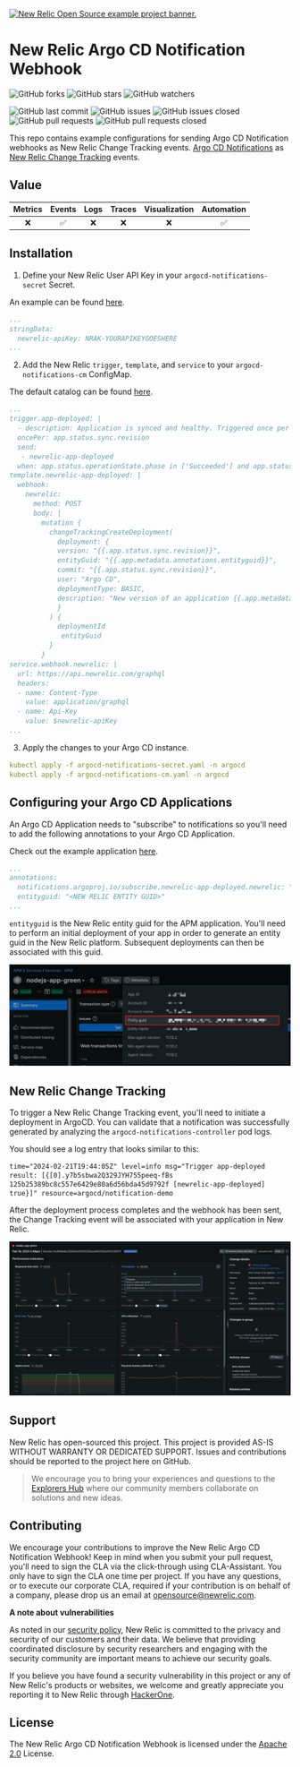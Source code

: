 <a href="https://opensource.newrelic.com/oss-category/#example-code"><picture><source media="(prefers-color-scheme: dark)" srcset="https://github.com/newrelic/opensource-website/raw/main/src/images/categories/dark/Example_Code.png"><source media="(prefers-color-scheme: light)" srcset="https://github.com/newrelic/opensource-website/raw/main/src/images/categories/Example_Code.png"><img alt="New Relic Open Source example project banner." src="https://github.com/newrelic/opensource-website/raw/main/src/images/categories/Example_Code.png"></picture></a>

# New Relic Argo CD Notification Webhook
![GitHub forks](https://img.shields.io/github/forks/newrelic-experimental/newrelic-argocd-notification-webhook?style=social)
![GitHub stars](https://img.shields.io/github/stars/newrelic-experimental/newrelic-argocd-notification-webhook?style=social)
![GitHub watchers](https://img.shields.io/github/watchers/newrelic-experimental/newrelic-argocd-notification-webhook?style=social)

![GitHub last commit](https://img.shields.io/github/last-commit/newrelic-experimental/newrelic-argocd-notification-webhook)
![GitHub issues](https://img.shields.io/github/issues/newrelic-experimental/newrelic-argocd-notification-webhook)
![GitHub issues closed](https://img.shields.io/github/issues-closed/newrelic-experimental/newrelic-argocd-notification-webhook)
![GitHub pull requests](https://img.shields.io/github/issues-pr/newrelic-experimental/newrelic-argocd-notification-webhook)
![GitHub pull requests closed](https://img.shields.io/github/issues-pr-closed/newrelic-experimental/newrelic-argocd-notification-webhook)


This repo contains example configurations for sending Argo CD Notification webhooks as New Relic Change Tracking events. [Argo CD Notifications](https://argocd-notifications.readthedocs.io/en/stable/) as [New Relic Change Tracking](https://docs.newrelic.com/docs/change-tracking/change-tracking-graphql/) events.

## Value

|Metrics | Events | Logs | Traces | Visualization | Automation |
|:-:|:-:|:-:|:-:|:-:|:-:|
|:x:|:white_check_mark:|:x:|:x:|:x:|:white_check_mark:|

## Installation

1. Define your New Relic User API Key in your `argocd-notifications-secret` Secret.  

An example can be found [here](./argocd-notifications-secret.yaml).

```yaml
...
stringData:
  newrelic-apiKey: NRAK-YOURAPIKEYGOESHERE
...
```

2. Add the New Relic `trigger`, `template`, and `service` to your `argocd-notifications-cm` ConfigMap.  

The default catalog can be found [here](https://raw.githubusercontent.com/argoproj/argo-cd/master/notifications_catalog/install.yaml).

```yaml
...
trigger.app-deployed: |
  - description: Application is synced and healthy. Triggered once per commit.
  oncePer: app.status.sync.revision
  send:
   - newrelic-app-deployed
  when: app.status.operationState.phase in ['Succeeded'] and app.status.health.status == 'Healthy'
template.newrelic-app-deployed: |
  webhook:
    newrelic:
      method: POST
      body: |
        mutation {
          changeTrackingCreateDeployment(
            deployment: { 
            version: "{{.app.status.sync.revision}}",
            entityGuid: "{{.app.metadata.annotations.entityguid}}",
            commit: "{{.app.status.sync.revision}}",
            user: "Argo CD",
            deploymentType: BASIC,
            description: "New version of an application {{.app.metadata.name}} has been deployed."
            }
          ) {
            deploymentId
             entityGuid
          }
        }
service.webhook.newrelic: |
  url: https://api.newrelic.com/graphql
  headers:
  - name: Content-Type
    value: application/graphql
  - name: Api-Key
    value: $newrelic-apiKey
...
```

3. Apply the changes to your Argo CD instance.

```yaml
kubectl apply -f argocd-notifications-secret.yaml -n argocd
kubectl apply -f argocd-notifications-cm.yaml -n argocd
```

## Configuring your Argo CD Applications

An Argo CD Application needs to "subscribe" to notifications so you'll need to add the following annotations to your Argo CD Application.

Check out the example application [here](./argocd-application/notification-demo.yaml).

```yaml
...
annotations:
  notifications.argoproj.io/subscribe.newrelic-app-deployed.newrelic: ""
  entityguid: "<NEW RELIC ENTITY GUID>"  
...
```

`entityguid` is the New Relic entity guid for the APM application.  You'll need to perform an initial deployment of your app in order to generate an entity guid in the New Relic platform.  Subsequent deployments can then be associated with this guid.

![New Relic Entity Guid](<./images/entityguid.jpg>)

## New Relic Change Tracking

To trigger a New Relic Change Tracking event, you'll need to initiate a deployment in ArgoCD.  You can validate that a notification was successfully generated by analyzing the `argocd-notifications-controller` pod logs.  

You should see a log entry that looks similar to this:

```
time="2024-02-21T19:44:05Z" level=info msg="Trigger app-deployed result: [{[0].y7b5sbwa2Q329JYH755peeq-fBs 125b25389bc8c557e6429e80a6d56bda45d9792f [newrelic-app-deployed] true}]" resource=argocd/notification-demo
```

After the deployment process completes and the webhook has been sent, the Change Tracking event will be associated with your application in New Relic.

![New Relic Change Tracking](./images/changetracking.png)


## Support

New Relic has open-sourced this project. This project is provided AS-IS WITHOUT WARRANTY OR DEDICATED SUPPORT. Issues and contributions should be reported to the project here on GitHub.

>We encourage you to bring your experiences and questions to the [Explorers Hub](https://discuss.newrelic.com) where our community members collaborate on solutions and new ideas.


## Contributing

We encourage your contributions to improve the New Relic Argo CD Notification Webhook! Keep in mind when you submit your pull request, you'll need to sign the CLA via the click-through using CLA-Assistant. You only have to sign the CLA one time per project. If you have any questions, or to execute our corporate CLA, required if your contribution is on behalf of a company, please drop us an email at opensource@newrelic.com.

**A note about vulnerabilities**

As noted in our [security policy](../../security/policy), New Relic is committed to the privacy and security of our customers and their data. We believe that providing coordinated disclosure by security researchers and engaging with the security community are important means to achieve our security goals.

If you believe you have found a security vulnerability in this project or any of New Relic's products or websites, we welcome and greatly appreciate you reporting it to New Relic through [HackerOne](https://hackerone.com/newrelic).

## License

The New Relic Argo CD Notification Webhook is licensed under the [Apache 2.0](http://apache.org/licenses/LICENSE-2.0.txt) License.

